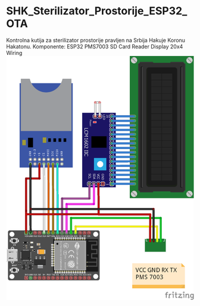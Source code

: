 # SHK_Sterilizator_Prostorije_ESP32_OTA
Kontrolna kutija za sterilizator prostorije pravljen na Srbija Hakuje Koronu Hakatonu.
Komponente:
ESP32
PMS7003
SD Card Reader
Display 20x4
Wiring
![](images/Wiring2_PNG.png)
